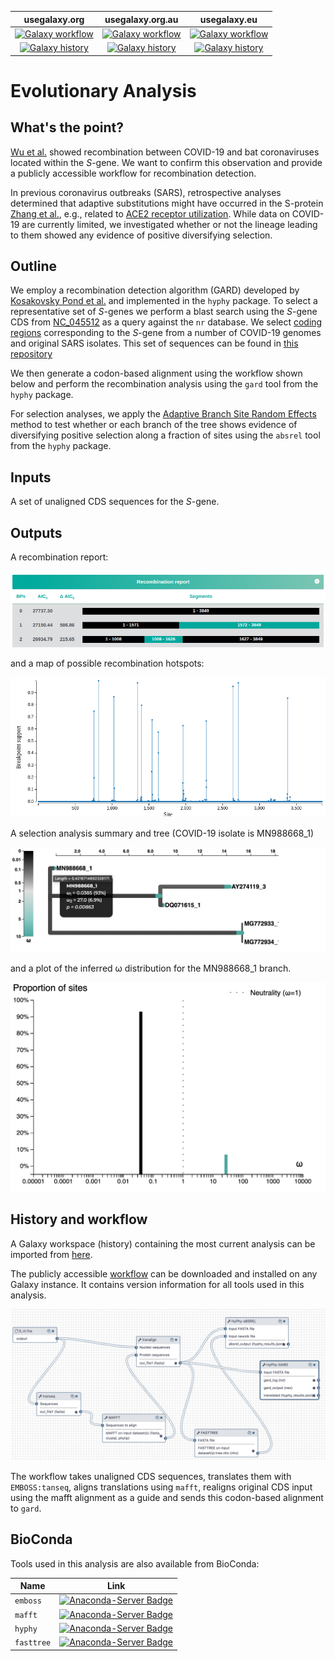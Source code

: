 | usegalaxy.org | usegalaxy.org.au | usegalaxy.eu |
|:--------:|:------:|:------------:|
| [![Galaxy workflow](https://img.shields.io/static/v1?label=workflow&message=run&color=blue)](https://usegalaxy.org/u/aun1/w/covid-19-recsel) | [![Galaxy workflow](https://img.shields.io/static/v1?label=workflow&message=run&color=blue)]() | [![Galaxy workflow](https://img.shields.io/static/v1?label=workflow&message=run&color=blue)](https://usegalaxy.eu/u/wolfgang-maier/w/covid-19-recsel) |
| [![Galaxy history](https://img.shields.io/static/v1?label=history&message=view&color=blue)](https://usegalaxy.org/u/aun1/h/covid-19-recsel) | [![Galaxy history](https://img.shields.io/static/v1?label=history&message=view&color=blue)]() | [![Galaxy history](https://img.shields.io/static/v1?label=history&message=view&color=blue)](https://usegalaxy.eu/u/wolfgang-maier/h/covid-19-recombination-and-selection-analysis) |


# Evolutionary Analysis

## What's the point?

[Wu et al.](https://doi.org/10.1038/s41586-020-2008-3) showed recombination between COVID-19 and bat coronaviruses located within the *S*-gene. We want to confirm this observation and provide a publicly accessible workflow for recombination detection.

In previous coronavirus outbreaks (SARS), retrospective analyses determined that adaptive substitutions might have occurred in the S-protein [Zhang et al.](https://www.ncbi.nlm.nih.gov/pmc/articles/PMC1609170/), e.g., related to [ACE2 receptor utilization](https://www.embopress.org/doi/full/10.1038/sj.emboj.7600640). While data on COVID-19 are currently limited, we investigated whether or not the lineage leading to them showed any evidence of positive diversifying selection.

## Outline

We employ a recombination detection algorithm (GARD) developed by [Kosakovsky Pond et al.](http://mbe.oxfordjournals.org/cgi/content/full/23/10/1891) and implemented in the `hyphy` package. To select a representative set of *S*-genes we perform a blast search using the *S*-gene CDS from [NC_045512](https://www.ncbi.nlm.nih.gov/nuccore/NC_045512) as a query against the `nr` database. We select [coding regions](S_nt.fna) corresponding to the *S*-gene from a number of COVID-19 genomes and original SARS isolates. This set of sequences can be found in [this repository](S_nt.fna)

We then generate a codon-based alignment using the workflow shown below and perform the recombination analysis using the `gard` tool from the `hyphy` package. 

For selection analyses, we apply the [Adaptive Branch Site Random Effects](https://www.ncbi.nlm.nih.gov/pubmed/25697341) method to test whether or each branch of the tree shows evidence of diversifying positive selection along a fraction of sites using the `absrel` tool from the `hyphy` package. 

## Inputs

A set of unaligned CDS sequences for the *S*-gene.

## Outputs

A recombination report:

![](dm_report.png)

and a map of possible recombination hotspots:

![](dm_chart.png)

A selection analysis summary and tree (COVID-19 isolate is MN988668_1)

![](dm_tree.png)

and a plot of the inferred &omega; distribution for the MN988668_1 branch.

![](dm_selection.png)

## History and workflow

A Galaxy workspace (history) containing the most current analysis can be imported from [here](https://usegalaxy.org/u/aun1/h/covid-19-recsel).

The publicly accessible [workflow](https://usegalaxy.org/u/aun1/w/covid-19-recsel) can be downloaded and installed on any Galaxy instance. It contains version information for all tools used in this analysis. 

![](rec_wf.png)

The workflow takes unaligned CDS sequences, translates them with `EMBOSS:tanseq`, aligns translations using `mafft`, realigns original CDS input using the mafft alignment as a guide and sends this codon-based alignment to `gard`.

## BioConda

Tools used in this analysis are also available from BioConda:

| Name | Link |
|------|----------------|
| `emboss` | [![Anaconda-Server Badge](https://anaconda.org/bioconda/emboss/badges/version.svg)](https://anaconda.org/bioconda/emboss) |
| `mafft` | [![Anaconda-Server Badge](https://anaconda.org/bioconda/mafft/badges/version.svg)](https://anaconda.org/bioconda/mafft) |
| `hyphy` | [![Anaconda-Server Badge](https://anaconda.org/bioconda/hyphy/badges/version.svg)](https://anaconda.org/bioconda/hyphy) |
| `fasttree` | [![Anaconda-Server Badge](https://anaconda.org/bioconda/fasttree/badges/version.svg)](https://anaconda.org/bioconda/fasttree) |
